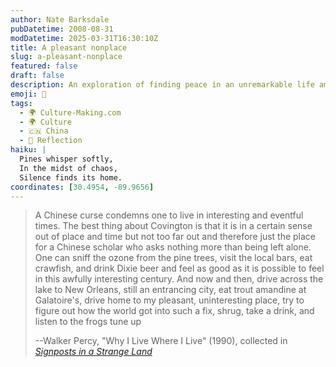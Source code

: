 ```yaml
---
author: Nate Barksdale
pubDatetime: 2008-08-31
modDatetime: 2025-03-31T16:30:10Z
title: A pleasant nonplace
slug: a-pleasant-nonplace
featured: false
draft: false
description: An exploration of finding peace in an unremarkable life amidst turbulent times.
emoji: 🌲
tags:
  - 🌍 Culture-Making.com
  - 🌍 Culture
  - 🇨🇳 China
  - 🌅 Reflection
haiku: |
  Pines whisper softly,  
  In the midst of chaos,  
  Silence finds its home.
coordinates: [30.4954, -89.9656]
---
```


> A Chinese curse condemns one to live in interesting and eventful times. The best thing about Covington is that it is in a certain sense out of place and time but not too far out and therefore just the place for a Chinese scholar who asks nothing more than being left alone. One can sniff the ozone from the pine trees, visit the local bars, eat crawfish, and drink Dixie beer and feel as good as it is possible to feel in this awfully interesting century. And now and then, drive across the lake to New Orleans, still an entrancing city, eat trout amandine at Galatoire's, drive home to my pleasant, uninteresting place, try to figure out how the world got into such a fix, shrug, take a drink, and listen to the frogs tune up
>
> --Walker Percy, "Why I Live Where I Live" (1990), collected in _[Signposts in a Strange Land](http://web.archive.org/web/20231120172224/https://www.amazon.com/Signposts-Strange-Land-Walker-Percy/dp/0312254199)_
